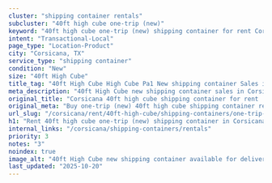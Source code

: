 ```yaml
---
cluster: "shipping container rentals"
subcluster: "40ft high cube one-trip (new)"
keyword: "40ft high cube one-trip (new) shipping container for rent Corsicana, TX"
intent: "Transactional-Local"
page_type: "Location-Product"
city: "Corsicana, TX"
service_type: "shipping container"
condition: "New"
size: "40ft High Cube"
title_tag: "40ft High Cube High Cube Pa1 New shipping container Sales in Corsicana | LC Container"
meta_description: "40ft High Cube new shipping container sales in Corsicana. High cube containers with extra height. Fast delivery, competitive pricing. Serving shipping containers area. Quote ID: LTV. Call (214) 524-4168 for your free quote today."
original_title: "Corsicana 40ft high cube shipping container for rent | LC"
original_meta: "Buy one-trip (new) 40ft high cube shipping container rent with local delivery in Corsicana, TX. LC Container — local Since 2003. Request a fast quote today."
url_slug: "/corsicana/rent/40ft-high-cube/shipping-containers/one-trip-new"
h1: "Rent 40ft high cube one-trip (new) shipping container in Corsicana"
internal_links: "/corsicana/shipping-containers/rentals"
priority: 3
notes: "3"
noindex: true
image_alt: "40ft High Cube new shipping container available for delivery in Corsicana"
last_updated: "2025-10-20"
---
```


<!-- TODO: Add unique city/inventory copy, images, and internal links here. -->
